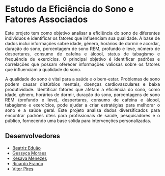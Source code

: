 # Estudo da Eficiência do Sono e Fatores Associados

<p align="justify"> Este projeto tem como objetivo analisar a eficiência do sono de diferentes indivíduos e identificar os fatores que influenciam sua qualidade. A base de dados inclui informações sobre idade, gênero, horários de dormir e acordar, duração do sono, porcentagem de sono REM, profundo e leve, número de despertares, consumo de cafeína e álcool, status de tabagismo e frequência de exercícios. O principal objetivo é identificar padrões e correlações que possam oferecer informações valiosas sobre os fatores que influenciam a qualidade do sono.</p>

<p align="justify"> A qualidade do sono é vital para a saúde e o bem-estar. Problemas de sono podem causar distúrbios mentais, doenças cardiovasculares e baixa produtividade. Identificar fatores que afetam a eficiência do sono, como idade, gênero, horários de dormir, duração do sono, porcentagens de sono REM (profundo e leve), despertares, consumo de cafeína e álcool, tabagismo e exercícios, pode ajudar a criar estratégias para melhorar o sono e a saúde geral. Este projeto analisa dados diversificados para encontrar padrões úteis para profissionais de saúde, pesquisadores e o público, fornecendo uma base sólida para intervenções personalizadas.</p>

## Desenvolvedores
 - [Beatriz Eduão](https://github.com/beduao)
 - [Gessyca Moraes](https://github.com/gessycamayhara)
 - [Kesava Menezes](https://github.com/KesavaS2)
 - [Ricardo Franco](https://github.com/francocontigo)
 - [Vitor Pires](https://github.com/vikpires)
